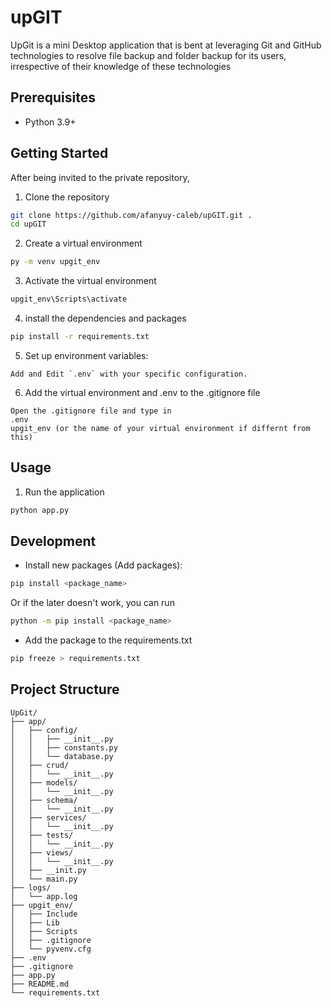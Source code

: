 # upGIT
UpGit is a mini Desktop application that is bent at leveraging Git and GitHub technologies to resolve file backup and folder backup for its users, irrespective of their knowledge of these technologies

## Prerequisites
- Python 3.9+

## Getting Started
After being invited to the private repository,

1. Clone the repository
```bash
git clone https://github.com/afanyuy-caleb/upGIT.git .
cd upGIT
```

2. Create a virtual environment
```bash
py -m venv upgit_env
```

3. Activate the virtual environment
```bash
upgit_env\Scripts\activate
```

4. install the dependencies and packages
```bash
pip install -r requirements.txt
```

5. Set up environment variables:
```
Add and Edit `.env` with your specific configuration.
```

6. Add the virtual environment and .env to the .gitignore file
```
Open the .gitignore file and type in 
.env
upgit_env (or the name of your virtual environment if differnt from this)
```

## Usage

1. Run the application
```bash
python app.py
```

## Development

- Install new packages (Add packages):
```bash
pip install <package_name> 
```
Or if the later doesn't work, you can run
```bash 
python -m pip install <package_name> 
```
- Add the package to the requirements.txt
```bash
pip freeze > requirements.txt
```

## Project Structure
```
UpGit/
├── app/
│   ├── config/
│   │   ├── __init__.py
│   │   ├── constants.py
│   │   └── database.py
│   ├── crud/
│   │   └── __init__.py
│   ├── models/
│   │   └── __init__.py
│   ├── schema/
│   │   └── __init__.py
│   ├── services/
│   │   └── __init__.py
│   ├── tests/
│   │   └── __init__.py
│   ├── views/
│   │   └── __init__.py
│   ├── __init.py
│   └── main.py
├── logs/
│   └── app.log
├── upgit_env/
│   ├── Include
│   ├── Lib
│   ├── Scripts
│   ├── .gitignore
│   └── pyvenv.cfg
├── .env
├── .gitignore
├── app.py
├── README.md
└── requirements.txt
```

